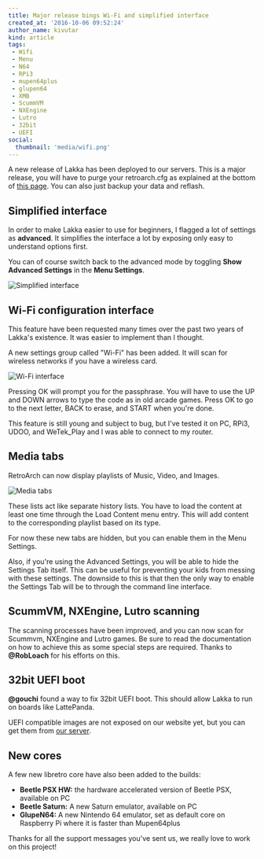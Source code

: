 ```yaml
---
title: Major release bings Wi-Fi and simplified interface
created_at: '2016-10-06 09:52:24'
author_name: kivutar
kind: article
tags:
 - Wifi
 - Menu
 - N64
 - RPi3
 - mupen64plus
 - glupen64
 - XMB
 - ScummVM
 - NXEngine
 - Lutro
 - 32bit
 - UEFI
social:
  thumbnail: 'media/wifi.png'
---
```


A new release of Lakka has been deployed to our servers. This is a major release, you will have to purge your retroarch.cfg as explained at the bottom of [this page](/doc/Upgrading-Lakka/). You can also just backup your data and reflash.

## Simplified interface

In order to make Lakka easier to use for beginners, I flagged a lot of settings as **advanced**. It simplifies the interface a lot by exposing only easy to understand options first.

You can of course switch back to the advanced mode by toggling **Show Advanced Settings** in the **Menu Settings**.

![Simplified interface](media/simplified.png)

## Wi-Fi configuration interface

This feature have been requested many times over the past two years of Lakka's existence. It was easier to implement than I thought.

A new settings group called "Wi-Fi" has been added. It will scan for wireless networks if you have a wireless card.

![Wi-Fi interface](media/wifi.png)

Pressing OK will prompt you for the passphrase. You will have to use the UP and DOWN arrows to type the code as in old arcade games. Press OK to go to the next letter, BACK to erase, and START when you're done.

This feature is still young and subject to bug, but I've tested it on PC, RPi3, UDOO, and WeTek_Play and I was able to connect to my router.

## Media tabs

RetroArch can now display playlists of Music, Video, and Images.

![Media tabs](media/media.png)

These lists act like separate history lists. You have to load the content at least one time through the Load Content menu entry. This will add content to the corresponding playlist based on its type.

For now these new tabs are hidden, but you can enable them in the Menu Settings.

Also, if you're using the Advanced Settings, you will be able to hide the Settings Tab itself. This can be useful for preventing your kids from messing with these settings. The downside to this is that then the only way to enable the Settings Tab will be to through the command line interface.

## ScummVM, NXEngine, Lutro scanning

The scanning processes have been improved, and you can now scan for Scummvm, NXEngine and Lutro games. Be sure to read the documentation on how to achieve this as some special steps are required. Thanks to **@RobLoach** for his efforts on this.

## 32bit UEFI boot

**@gouchi** found a way to fix 32bit UEFI boot. This should allow Lakka to run on boards like LattePanda.

UEFI compatible images are not exposed on our website yet, but you can get them from [our server](http://mirror.lakka.tv/nightly/).

## New cores

A few new libretro core have also been added to the builds:

 * **Beetle PSX HW:** the hardware accelerated version of Beetle PSX, available on PC
 * **Beetle Saturn:** A new Saturn emulator, available on PC
 * **GlupeN64:** A new Nintendo 64 emulator, set as default core on Raspberry Pi where it is faster than Mupen64plus

Thanks for all the support messages you've sent us, we really love to work on this project!
